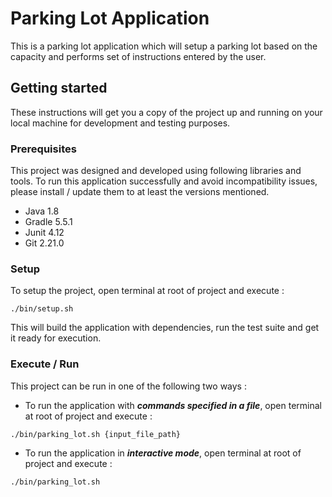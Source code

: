 # Parking Lot Application
This is a parking lot application which will 
setup a parking lot based on the capacity
and performs set of instructions entered by the
user.

## Getting started
These instructions will get you a copy of 
the project up and running on your local 
machine for development and testing purposes.

### Prerequisites
This project was designed and developed 
using following libraries and tools.
To run this application successfully and
avoid incompatibility issues, please 
install / update them to at least the 
versions mentioned.
- Java 1.8
- Gradle 5.5.1
- Junit 4.12
- Git 2.21.0

### Setup
To setup the project, open terminal at root 
of project and execute : 

```
./bin/setup.sh
```

This will build the application with dependencies, 
run the test suite and get it ready for execution.

### Execute / Run
This project can be run in one of the 
following two ways :

- To run the application with _**commands 
specified in a file**_, open terminal at 
root of project and execute : 

```
./bin/parking_lot.sh {input_file_path}
```

- To run the application in _**interactive mode**_, 
open terminal at root of project and execute : 

```
./bin/parking_lot.sh
```


